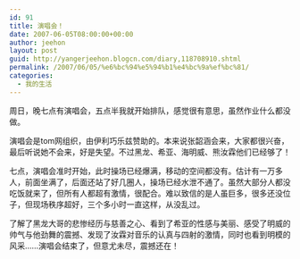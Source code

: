 ```yaml
---
id: 91
title: 演唱会！
date: 2007-06-05T08:00:00+00:00
author: jeehon
layout: post
guid: http://yangerjeehon.blogcn.com/diary,118708910.shtml
permalink: /2007/06/05/%e6%bc%94%e5%94%b1%e4%bc%9a%ef%bc%81/
categories:
  - 我的生活
---
```

周日，晚七点有演唱会，五点半我就开始排队，感觉很有意思，虽然作业什么都没做。
    
演唱会是tom网组织，由伊利巧乐兹赞助的。本来说张韶涵会来，大家都很兴奋，最后听说她不会来，好是失望。不过黑龙、希亚、海明威、熊汝霖他们已经够了！
    
七点，演唱会准时开始，此时操场已经爆满，移动的空间都没有。估计有一万多人，前面坐满了，后面还站了好几圈人，操场已经水泄不通了。虽然大部分人都没吃饭就来了，但所有人都超有激情，很配合。难以致信的是人虽巨多，很多还没位子，但现场秩序超好，三个多小时一直这样，从没乱过。
    
了解了黑龙大哥的悲惨经历与慈善之心、看到了希亚的性感与美丽、感受了明威的帅气与他劲舞的震撼、发现了汝霖对音乐的认真与四射的激情，同时也看到明模的风采……演唱会结束了，但意尤未尽，震撼还在！